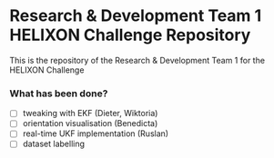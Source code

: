 # Research & Development Team 1 HELIXON Challenge Repository
This is the repository of the Research & Development Team 1 for the HELIXON Challenge

### What has been done?

- [ ] tweaking with EKF (Dieter, Wiktoria)
- [ ] orientation visualisation (Benedicta)
- [ ] real-time UKF implementation (Ruslan)
- [ ] dataset labelling
